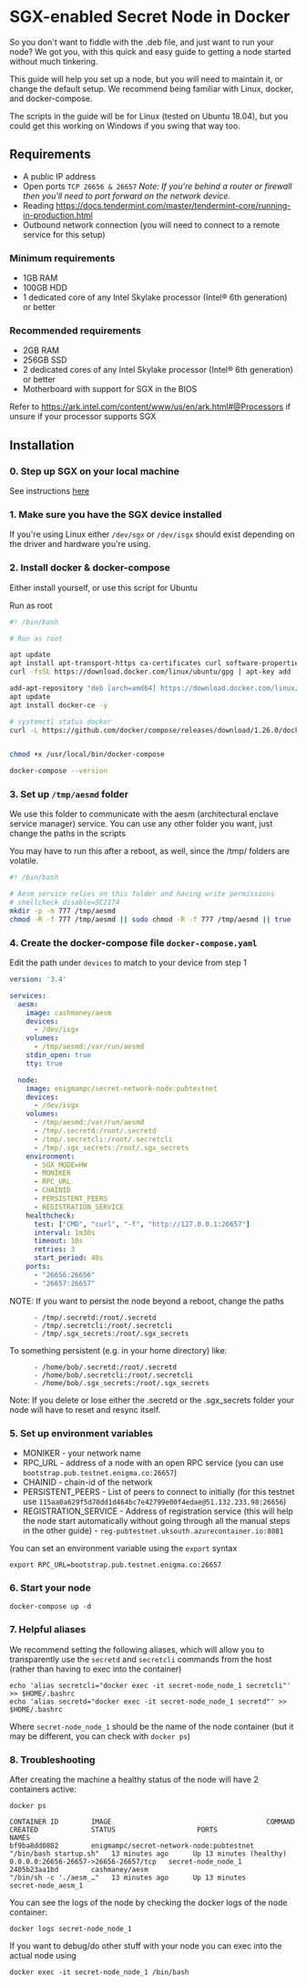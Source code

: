 # SGX-enabled Secret Node in Docker

So you don't want to fiddle with the .deb file, and just want to run your node? We got you, with this quick and easy guide to getting a node started without much tinkering.

This guide will help you set up a node, but you will need to maintain it, or change the default setup. We recommend being familiar with Linux, docker, and docker-compose.

The scripts in the guide will be for Linux (tested on Ubuntu 18.04), but you could get this working on Windows if you swing that way too.


## Requirements

- A public IP address
- Open ports `TCP 26656 & 26657` _Note: If you're behind a router or firewall then you'll need to port forward on the network device._
- Reading https://docs.tendermint.com/master/tendermint-core/running-in-production.html
- Outbound network connection (you will need to connect to a remote service for this setup)

### Minimum requirements

- 1GB RAM
- 100GB HDD
- 1 dedicated core of any Intel Skylake processor (Intel® 6th generation) or better

### Recommended requirements

- 2GB RAM
- 256GB SSD
- 2 dedicated cores of any Intel Skylake processor (Intel® 6th generation) or better
- Motherboard with support for SGX in the BIOS

Refer to https://ark.intel.com/content/www/us/en/ark.html#@Processors if unsure if your processor supports SGX

## Installation

### 0. Step up SGX on your local machine

See instructions [here](/docs/validators-and-full-nodes/setup-sgx.md)

### 1. Make sure you have the SGX device installed

If you're using Linux either `/dev/sgx` or `/dev/isgx` should exist depending on the driver and hardware you're using. 

### 2. Install docker & docker-compose

Either install yourself, or use this script for Ubuntu

Run as root

```bash
#! /bin/bash

# Run as root

apt update
apt install apt-transport-https ca-certificates curl software-properties-common -y
curl -fsSL https://download.docker.com/linux/ubuntu/gpg | apt-key add -

add-apt-repository "deb [arch=amd64] https://download.docker.com/linux/ubuntu bionic stable"
apt update
apt install docker-ce -y

# systemctl status docker
curl -L https://github.com/docker/compose/releases/download/1.26.0/docker-compose-"$(uname -s)"-"$(uname -m)" -o /usr/local/bin/docker-compose


chmod +x /usr/local/bin/docker-compose

docker-compose --version
```

### 3. Set up `/tmp/aesmd` folder

We use this folder to communicate with the aesm (architectural enclave service manager) service. You can use any other folder you want, just change the paths in the scripts

You may have to run this after a reboot, as well, since the /tmp/ folders are volatile.

```bash
#! /bin/bash

# Aesm service relies on this folder and having write permissions
# shellcheck disable=SC2174
mkdir -p -m 777 /tmp/aesmd
chmod -R -f 777 /tmp/aesmd || sudo chmod -R -f 777 /tmp/aesmd || true
```

### 4. Create the docker-compose file `docker-compose.yaml`

Edit the path under `devices` to match to your device from step 1

```yaml
version: '3.4'

services:
  aesm:
    image: cashmaney/aesm
    devices:
      - /dev/isgx
    volumes:
      - /tmp/aesmd:/var/run/aesmd
    stdin_open: true
    tty: true

  node:
    image: enigmampc/secret-network-node:pubtestnet
    devices:
      - /dev/isgx
    volumes:
      - /tmp/aesmd:/var/run/aesmd
      - /tmp/.secretd:/root/.secretd
      - /tmp/.secretcli:/root/.secretcli
      - /tmp/.sgx_secrets:/root/.sgx_secrets
    environment:
      - SGX_MODE=HW
      - MONIKER
      - RPC_URL
      - CHAINID
      - PERSISTENT_PEERS
      - REGISTRATION_SERVICE
    healthcheck:
      test: ["CMD", "curl", "-f", "http://127.0.0.1:26657"]
      interval: 1m30s
      timeout: 10s
      retries: 3
      start_period: 40s
    ports:
      - "26656:26656"
      - "26657:26657"
```

NOTE: If you want to persist the node beyond a reboot, change the paths

```
      - /tmp/.secretd:/root/.secretd
      - /tmp/.secretcli:/root/.secretcli
      - /tmp/.sgx_secrets:/root/.sgx_secrets
```

To something persistent (e.g. in your home directory) like:

```
      - /home/bob/.secretd:/root/.secretd
      - /home/bob/.secretcli:/root/.secretcli
      - /home/bob/.sgx_secrets:/root/.sgx_secrets
```

Note: If you delete or lose either the .secretd or the .sgx_secrets folder your node will have to reset and resync itself.

### 5. Set up environment variables 

* MONIKER - your network name
* RPC_URL - address of a node with an open RPC service (you can use `bootstrap.pub.testnet.enigma.co:26657`)
* CHAINID - chain-id of the network
* PERSISTENT_PEERS - List of peers to connect to initially (for this testnet use `115aa0a629f5d70dd1d464bc7e42799e00f4edae@51.132.233.98:26656`)
* REGISTRATION_SERVICE - Address of registration service (this will help the node start automatically without going through all the manual steps in the other guide) - `reg-pubtestnet.uksouth.azurecontainer.io:8081`

You can set an environment variable using the `export` syntax

`export RPC_URL=bootstrap.pub.testnet.enigma.co:26657`

### 6. Start your node

`docker-compose up -d`

### 7. Helpful aliases

We recommend setting the following aliases, which will allow you to transparently use the `secretd` and `secretcli` commands from the host (rather than having to exec into the container)

```
echo 'alias secretcli="docker exec -it secret-node_node_1 secretcli"' >> $HOME/.bashrc
echo 'alias secretd="docker exec -it secret-node_node_1 secretd"' >> $HOME/.bashrc
```

Where `secret-node_node_1` should be the name of the node container (but it may be different, you can check with `docker ps`)

### 8. Troubleshooting


After creating the machine a healthy status of the node will have 2 containers active:

```docker ps```

```
CONTAINER ID        IMAGE                                      COMMAND                  CREATED             STATUS                    PORTS                                  NAMES
bf9ba8dd0802        enigmampc/secret-network-node:pubtestnet   "/bin/bash startup.sh"   13 minutes ago      Up 13 minutes (healthy)   0.0.0.0:26656-26657->26656-26657/tcp   secret-node_node_1
2405b23aa1bd        cashmaney/aesm                             "/bin/sh -c './aesm_…"   13 minutes ago      Up 13 minutes                                                    secret-node_aesm_1
```

You can see the logs of the node by checking the docker logs of the node container:

```docker logs secret-node_node_1```

If you want to debug/do other stuff with your node you can exec into the actual node using

```docker exec -it secret-node_node_1 /bin/bash```



